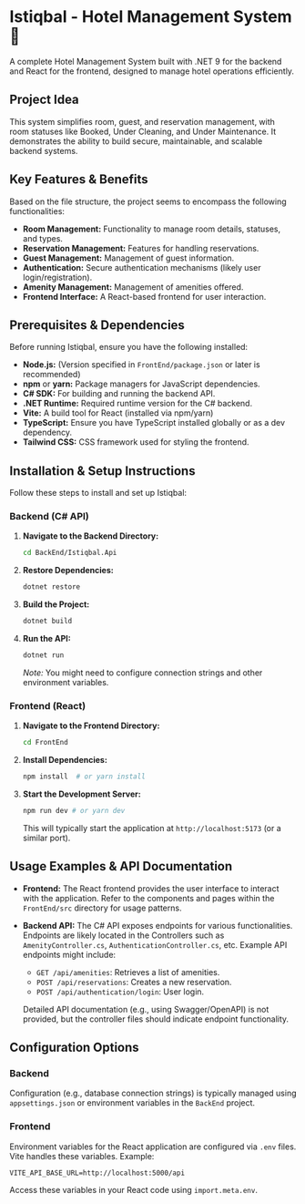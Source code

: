 # Istiqbal - Hotel Management System 🏨

A complete Hotel Management System built with .NET 9 for the backend and React for the frontend, designed to manage hotel operations efficiently.

## Project Idea

This system simplifies room, guest, and reservation management, with room statuses like Booked, Under Cleaning, and Under Maintenance. It demonstrates the ability to build secure, maintainable, and scalable backend systems.
## Key Features & Benefits

Based on the file structure, the project seems to encompass the following functionalities:

*   **Room Management:** Functionality to manage room details, statuses, and types.
*   **Reservation Management:** Features for handling reservations.
*   **Guest Management:** Management of guest information.
*   **Authentication:** Secure authentication mechanisms (likely user login/registration).
*   **Amenity Management:** Management of amenities offered.
*   **Frontend Interface:** A React-based frontend for user interaction.

## Prerequisites & Dependencies

Before running Istiqbal, ensure you have the following installed:

*   **Node.js:** (Version specified in `FrontEnd/package.json` or later is recommended)
*   **npm** or **yarn:** Package managers for JavaScript dependencies.
*   **C# SDK:** For building and running the backend API.
*   **.NET Runtime:** Required runtime version for the C# backend.
*   **Vite:**  A build tool for React (installed via npm/yarn)
*   **TypeScript:** Ensure you have TypeScript installed globally or as a dev dependency.
*   **Tailwind CSS:** CSS framework used for styling the frontend.

## Installation & Setup Instructions

Follow these steps to install and set up Istiqbal:

### Backend (C# API)

1.  **Navigate to the Backend Directory:**
    ```bash
    cd BackEnd/Istiqbal.Api
    ```

2.  **Restore Dependencies:**
    ```bash
    dotnet restore
    ```

3.  **Build the Project:**
    ```bash
    dotnet build
    ```

4.  **Run the API:**
    ```bash
    dotnet run
    ```
    *Note:* You might need to configure connection strings and other environment variables.

### Frontend (React)

1.  **Navigate to the Frontend Directory:**
    ```bash
    cd FrontEnd
    ```

2.  **Install Dependencies:**
    ```bash
    npm install  # or yarn install
    ```

3.  **Start the Development Server:**
    ```bash
    npm run dev # or yarn dev
    ```
    This will typically start the application at `http://localhost:5173` (or a similar port).

## Usage Examples & API Documentation

*   **Frontend:**  The React frontend provides the user interface to interact with the application. Refer to the components and pages within the `FrontEnd/src` directory for usage patterns.
*   **Backend API:** The C# API exposes endpoints for various functionalities.  Endpoints are likely located in the Controllers such as `AmenityController.cs`, `AuthenticationController.cs`, etc.  Example API endpoints might include:
    *   `GET /api/amenities`: Retrieves a list of amenities.
    *   `POST /api/reservations`: Creates a new reservation.
    *   `POST /api/authentication/login`: User login.

    Detailed API documentation (e.g., using Swagger/OpenAPI) is not provided, but the controller files should indicate endpoint functionality.

## Configuration Options

### Backend

Configuration (e.g., database connection strings) is typically managed using `appsettings.json` or environment variables in the `BackEnd` project.

### Frontend

Environment variables for the React application are configured via `.env` files.  Vite handles these variables.  Example:

```
VITE_API_BASE_URL=http://localhost:5000/api
```

Access these variables in your React code using `import.meta.env`.

